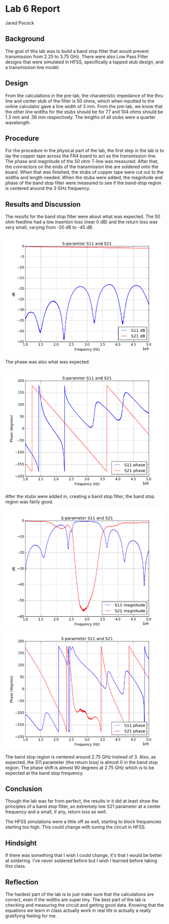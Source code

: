 # Lab 6 Report
Jared Pocock

## Background
The goal of this lab was to build a band stop filter that would prevent transmission from 2.25 to 3.75 GHz. There were also Low Pass Filter designs that were simulated in HFSS, specifically a tapped stub design, and a transmission line model.

## Design
From the calculations in the pre-lab, the charateristic impedance of the thru line and center stub of the filter is 50 ohms, which when inputted to the online calculator gave a line width of 3 mm. From the pre-lab, we know that the other line widths for the stubs should be for 77 and 104 ohms should be 1.3 mm and .56 mm respectively. The lengths of all stubs were a quarter wavelength.

## Procedure
For the procedure in the physical part of the lab, the first step in the lab is to lay the copper tape across the FR4 board to act as the transmission line. The phase and magnitude of the 50 ohm T-line was measured. After that, the connectors on the ends of the transmission line are soldered onto the board. When that was finished, the stubs of copper tape were cut out to the widths and length needed. When the stubs were added, the magnitude and phase of the band stop filter were measured to see if the band-stop region is centered around the 3 GHz frequency.

## Results and Discussion
The results for the band stop filter were about what was expected. The 50 ohm feedline had a low insertion loss (near 0 dB) and the return loss was very small, varying from -20 dB to -45 dB.

![image](figure_1.png)

The phase was also what was expected.

![image](figure_2.png)

After the stubs were added in, creating a band stop filter, the band stop region was fairly good.

![image](figure_3.png)
![image](figure_4.png)

The band stop region is centered around 2.75 GHz instead of 3. Also, as expected, the S11 parameter (the return loss) is almost 0 in the band stop region. The phase shift is almost 90 degrees at 2.75 GHz which is to be expected at the band stop frequency.

## Conclusion
Though the lab was far from perfect, the results in it did at least show the principles of a band stop filter, an extremely low S21 parameter at a center frequency and a small, if any, return loss as well.

The HFSS simulations were a little off as well, starting to block frequencies starting too high. This could change with tuning the circuit in HFSS.

## Hindsight
If there was something that I wish I could change, it's that I would be better at soldering. I've never soldered before but I wish I learned before taking this class.

## Reflection
The hardest part of the lab is to just make sure that the calculations are correct, even if the widths are super tiny. The best part of the lab is checking and measuring the circuit and getting good data. Knowing that the equations we learn in class actually work in real life is actually a really gratifying feeling for me.

